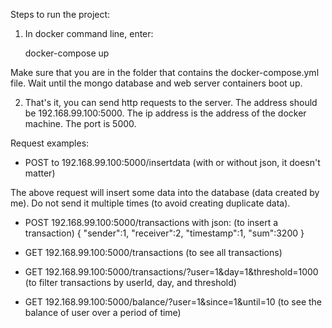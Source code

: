 Steps to run the project:

1. In docker command line, enter:

	docker-compose up
	
Make sure that you are in the folder that contains the docker-compose.yml file.
Wait until the mongo database and web server containers boot up.

2. That's it, you can send http requests to the server. The address should be 192.168.99.100:5000.
The ip address is the address of the docker machine. The port is 5000.


Request examples:

- POST to 192.168.99.100:5000/insertdata (with or without json, it doesn't matter)

The above request will insert some data into the database (data created by me). Do not send it multiple times (to avoid creating duplicate data).


- POST 192.168.99.100:5000/transactions with json:  (to insert a transaction)
{
   "sender":1,
   "receiver":2,
   "timestamp":1,
   "sum":3200
}

- GET 192.168.99.100:5000/transactions		(to see all transactions)
- GET 192.168.99.100:5000/transactions/?user=1&day=1&threshold=1000		(to filter transactions by userId, day, and threshold)
- GET 192.168.99.100:5000/balance/?user=1&since=1&until=10		(to see the balance of user over a period of time)
